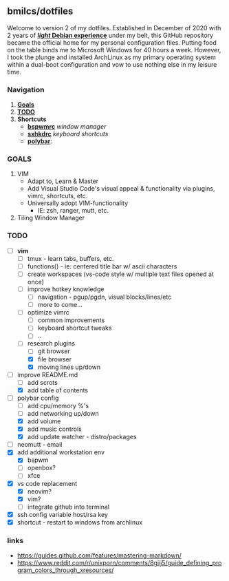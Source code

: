 ## bmilcs/dotfiles

Welcome to version 2 of my dotfiles. Established in December of 2020 with 2 years of [***light* Debian experience**](https://github.com/bmilcs/linux) under my belt, this GitHub repository became the official home for my personal configuration files. Putting food on the table binds me to Microsoft Windows for 40 hours a week. However, I took the plunge and installed ArchLinux as my primary operating system within a dual-boot configuration and vow to use nothing else in my leisure time. 

### Navigation 

  1. [**Goals**](#goals)
  2. [**TODO**](#todo)
  3. **Shortcuts** 
      - [**bspwmrc**](.config/bspwm/bspwmrc) *window manager*
      - [**sxhkdrc**](.config/sxhkd/sxhkdrc) *keyboard shortcuts*
      - [**polybar**](.config/polybar/bspwm.conf): 
  
<a name="goals"/>

### GOALS
  1. VIM
     - Adapt to, Learn & Master 
     - Add Visual Studio Code's visual appeal & functionality via plugins, vimrc, shortcuts, etc.
     - Universally adopt VIM-functionality
        - IE: zsh, ranger, mutt, etc.
  2. Tiling Window Manager

<a name="todo"/>

### TODO

- [ ] **vim**
  - [ ] tmux - learn tabs, buffers, etc.
  - [ ] functions() - ie: centered title bar w/ ascii characters
  - [ ] create workspaces (vs-code style w/ multiple text files opened at once)
  - [ ] improve hotkey knowledge
    - [ ] navigation - pgup/pgdn, visual blocks/lines/etc
    - [ ] more to come...
  - [ ] optimize vimrc
    - [ ] common improvements
    - [ ] keyboard shortcut tweaks
    - [ ] ..
  - [ ] research plugins 
    - [ ] git browser
    - [x] file browser
    - [x] moving lines up/down 
- [ ] improve README.md
    - [ ] add scrots
    - [x] add table of contents
- [ ] polybar config
    - [ ] add cpu/memory %'s
    - [ ] add networking up/down
    - [x] add volume
    - [x] add music controls
    - [x] add update watcher - distro/packages
- [ ] neomutt - email
- [x] add additional workstation env
    - [x] bspwm
    - [ ] openbox?
    - [ ] xfce
- [x] vs code replacement
    - [x] neovim?
    - [x] vim?
    - [ ] integrate github into terminal
- [x] ssh config variable host/rsa key
- [x] shortcut - restart to windows from archlinux

### links

- https://guides.github.com/features/mastering-markdown/ 
- https://www.reddit.com/r/unixporn/comments/8giij5/guide_defining_program_colors_through_xresources/

